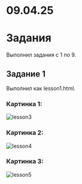 # 09.04.25
# Задания
Выполнил задания с 1 по 9.
## Задание 1
Выполнил как lesson1.html.

### Картинка 1:
![lesson3](Practic/№3/1.jpg)

### Картинка 2:
![lesson4](Practic/№4/2.png.jpg)

### Картинка 3:
![lesson5](Practic/№5/3.png.jpg)
